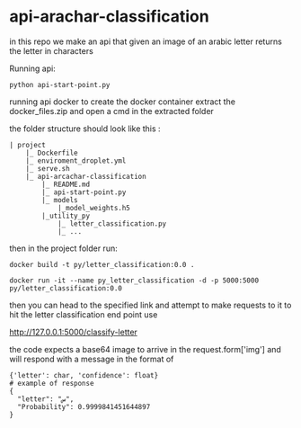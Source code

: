 # api-arachar-classification
in this repo we make an api that given an image of an arabic letter returns the letter in characters 

Running api: 
 
```python api-start-point.py``` 

running api docker
to create the docker container extract the docker_files.zip and open a cmd in the extracted folder

the folder structure should look like this : 


```
| project
    |_ Dockerfile
    |_ enviroment_droplet.yml
    |_ serve.sh
    |_ api-arcachar-classification
        |_ README.md
        |_ api-start-point.py
        |_ models
            |_model_weights.h5
        |_utility_py
            |_ letter_classification.py
            |_ ...
```
then in the project folder run:

```
docker build -t py/letter_classification:0.0 . 
```

```
docker run -it --name py_letter_classification -d -p 5000:5000 py/letter_classification:0.0
```

then you can head to the specified link and attempt to make requests to it 
to hit the letter classification end point use

http://127.0.0.1:5000/classify-letter

the code expects a base64 image to arrive in the request.form['img'] 
and will respond with a message in the format of 
```
{'letter': char, 'confidence': float}
# example of response 
{
  "letter": "س",
  "Probability": 0.9999841451644897
}
```